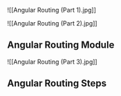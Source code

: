 ![[Angular Routing (Part 1).jpg]]

![[Angular Routing (Part 2).jpg]]

## Angular Routing Module

![[Angular Routing (Part 3).jpg]]

## Angular Routing Steps